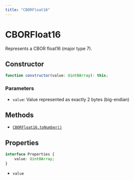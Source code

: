 ```yaml
---
title: "CBORFloat16"
---
```


# CBORFloat16

Represents a CBOR float16 (major type 7).

## Constructor

```ts
function constructor(value: Uint8Array): this;
```

### Parameters

- `value`: Value represented as exactly 2 bytes (big-endian)

## Methods

- [`CBORFloat16.toNumber()`](/reference/main/CBORFloat16/toNumber)

## Properties

```ts
interface Properties {
	value: Uint8Array;
}
```

- `value`
